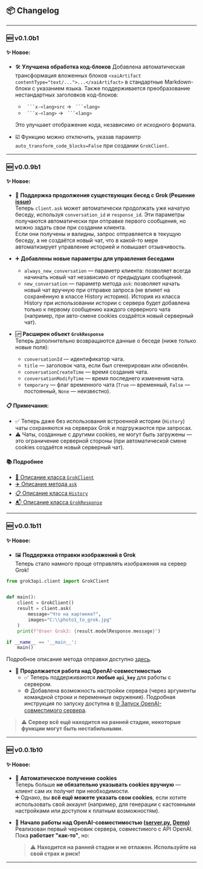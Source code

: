 ## 📦 Changelog


---

### 🆕 v0.1.0b1

#### ✨ Новое:

* 🛠 **Улучшена обработка код-блоков**
  Добавлена автоматическая трансформация вложенных блоков `<xaiArtifact contentType="text/...">...</xaiArtifact>` в стандартные Markdown-блоки с указанием языка. Также поддерживается преобразование нестандартных заголовков код-блоков:

  * ` ```x-<lang>src` → ` ```<lang>`
  * ` ```x-<lang>` → ` ```<lang>`

  Это улучшает отображение кода, независимо от исходного формата.

* ☑️ Функцию можно отключить, указав параметр `auto_transform_code_blocks=False` при создании `GrokClient`.

---


### 🆕 v0.0.9b1

#### ✨ Новое:
- 💬 **Поддержка продолжения существующих бесед с Grok (Решение [issue](https://github.com/boykopovar/Grok3API/issues/4))**  
  Теперь `client.ask` может автоматически продолжать уже начатую беседу, используя `conversation_id` и `response_id`. Эти параметры получаются автоматически при отправке первого сообщения, но можно задать свои при создании клиента.  
  Если они получены и валидны, запрос отправляется в текущую беседу, а не создаётся новый чат, что в какой-то мере автоматизирует управление историей и повышает отзывчивость.

- ➕ **Добавлены новые параметры для управления беседами**  
  - `always_new_conversation` — параметр клиента: позволяет всегда начинать новый чат независимо от предыдущих сообщений.
  - `new_conversation` — параметр метода `ask`: позволяет начать новый чат вручную при отправке запроса (не влияет на сохранённую в классе History историю). История из класса History при использовании истории с сервера будет добавлена только к первому сообщению каждого серверного чата (например, при авто-смене cookies создаётся новый серверный чат).

- 🆙 **Расширен объект `GrokResponse`**  
  Теперь дополнительно возвращаются данные о беседе (ниже только новые поля):
  - `conversationId` — идентификатор чата.
  - `title` — заголовок чата, если был сгенерирован или обновлён.
  - `conversationCreateTime` — время создания чата.
  - `conversationModifyTime` — время последнего изменения чата.
  - `temporary` — флаг временного чата (`True` — временный, `False` — постоянный, `None` — неизвестно).



#### 📋 Примечания:
- ✅ Теперь даже без использования встроенной истории (`History`) чаты сохраняются на серверах Grok и подгружаются при запросах.
- ⚠️ Чаты, созданные с другими cookies, не могут быть загружены — это ограничение серверной стороны (при автоматической смене cookies создаётся новый серверный чат).

#### 📚 Подробнее
- [💼️ Описание класса `GrokClient`](ClientDoc.md)
- [✈️ Описание метода `ask`](askDoc.md)
- [📋 Описание класса `History`](HistoryDoc.md)
- [📬 Описание класса `GrokResponse`](GrokResponse.md)

---



### 🆕 v0.0.1b11

#### ✨ Новое:
- 🖼️ **Поддержка отправки изображений в Grok**  
  Теперь стало намного проще отправлять изображения на сервер Grok!

```python
from grok3api.client import GrokClient


def main():
    client = GrokClient()
    result = client.ask(
        message="Что на картинке?",
        images="C:\\photo1_to_grok.jpg"
    )
    print(f"Ответ Grok3: {result.modelResponse.message}")

if __name__ == '__main__':
    main()
```

Подробное описание метода отправки доступно [здесь](askDoc.md).

- 🤖 **Продолжается работа над OpenAI-совместимостью**  
  - ✅ Теперь поддерживаются **любые `api_key`** для работы с сервером.
  - ⚙️ Добавлена возможность настройки сервера (через аргументы командной строки и переменные окружения). Подробная инструкция по запуску доступна в [🌐 Запуск OpenAI-совместимого сервера](OpenAI_Server.md).

> ⚠️ **Сервер всё ещё находится на ранней стадии, некоторые функции могут быть нестабильными.**

---

### 🆕 v0.0.1b10

#### ✨ Новое:
- 🔐 **Автоматическое получение cookies**  
  Теперь больше **не обязательно указывать cookies вручную** — клиент сам их получит при необходимости.  
  ➕ Однако, вы **всё ещё можете указать свои cookies**, если хотите использовать свой аккаунт (например, для генерации с кастомными настройками или доступом к платным возможностям).

- 🤖 **Начало работы над OpenAI-совместимостью ([**server.py**](../../grok3api/server.py), [**Demo**](../../tests/openai_test.py))**  
  Реализован первый черновик сервера, совместимого с API OpenAI. Пока **работает "как-то"**, но:
  > ⚠️ **Находится на ранней стадии и не отлажен. Используйте на свой страх и риск!**

---